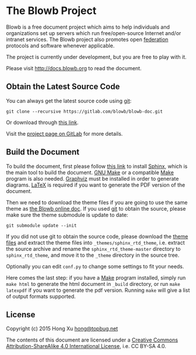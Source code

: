 # The Blowb Project

Blowb is a free document project which aims to help individuals and organizations set up servers
which run free/open-source Internet and/or intranet services. The Blowb project also promotes open
[federation](https://en.wikipedia.org/wiki/Federation_(information_technology)) protocols and
software whenever applicable.

The project is currently under development, but you are free to play with it.

Please visit http://docs.blowb.org to read the document.

## Obtain the Latest Source Code

You can always get the latest source code using [git][]:

    git clone --recursive https://gitlab.com/blowb/blowb-doc.git

Or download through [this link](https://gitlab.com/blowb/blowb-doc/repository/archive.tar.gz).

Visit the [project page on GitLab](https://gitlab.com/blowb/blowb-doc) for more details.

## Build the Document

To build the document, first please follow [this link](http://sphinx-doc.org/install.html) to
install [Sphinx][], which is the main tool to build the document. [GNU Make][] or a compatible
[Make][] program is also needed. [Graphviz][] must be installed in order to generate
diagrams. [LaTeX][] is required if you want to generate the PDF version of the document.

Then we need to download the theme files if you are going to use the same theme as
[the Blowb online doc](http://docs.blowb.org). If you used [git][] to obtain the source, please make
sure the theme submodule is update to date:

    git submodule update --init

If you did not use git to obtain the source code, please download the
[theme files](https://github.com/snide/sphinx_rtd_theme/archive/master.tar.gz) and extract the theme
files into `_themes/sphinx_rtd_theme`, i.e. extract the source archive and rename the
`sphinx_rtd_theme-master` directory to `sphinx_rtd_theme`, and move it to the `_theme` directory in
the source tree.

Optionally you can edit `conf.py` to change some settings to fit your needs.

Here comes the last step: if you have a [Make][] program installed, simply run `make html` to
generate the html document in `_build` directory, or run `make latexpdf` if you want to generate the
pdf version. Running `make` will give a list of output formats supported.

## License

Copyright (c) 2015 Hong Xu <hong@topbug.net>

The contents of this document are licensed under a [Creative Commons Attribution-ShareAlike 4.0
International License][], i.e. CC BY-SA 4.0.

[Creative Commons Attribution-ShareAlike 4.0 International License]: http://creativecommons.org/licenses/by-sa/4.0/
[GNU Make]: https://www.gnu.org/software/make/
[Graphviz]: http://www.graphviz.org/
[LaTeX]: http://latex-project.org/ftp.html
[Make]: https://en.wikipedia.org/wiki/Make_(software)
[Sphinx]: http://sphinx-doc.org/
[git]: http://git-scm.com
